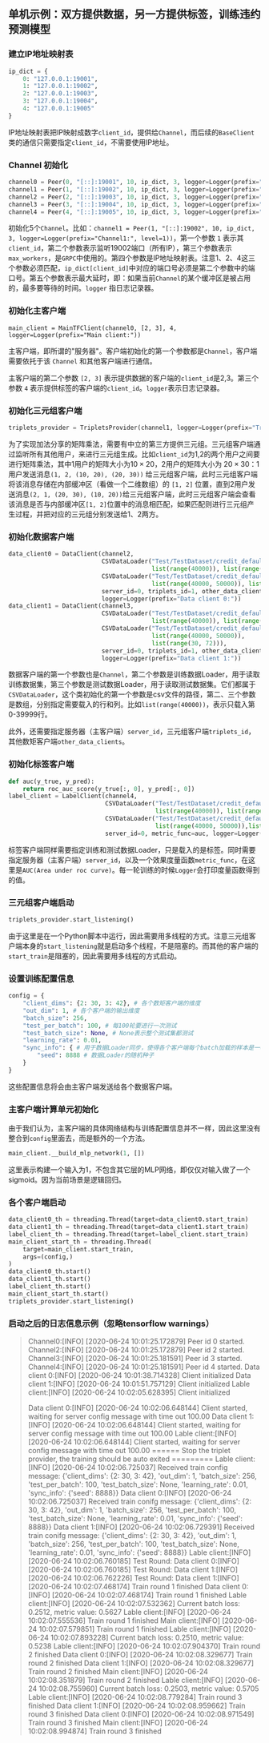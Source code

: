 ## 单机示例：双方提供数据，另一方提供标签，训练违约预测模型

### 建立IP地址映射表

```python
ip_dict = {
    0: "127.0.0.1:19001",
    1: "127.0.0.1:19002",
    2: "127.0.0.1:19003",
    3: "127.0.0.1:19004",
    4: "127.0.0.1:19005"
}
```

IP地址映射表把IP映射成数字`client_id`，提供给`Channel`，而后续的`BaseClient` 类的通信只需要指定`client_id`，不需要使用IP地址。

### Channel 初始化

```python
channel0 = Peer(0, "[::]:19001", 10, ip_dict, 3, logger=Logger(prefix="Channel0:"))
channel1 = Peer(1, "[::]:19002", 10, ip_dict, 3, logger=Logger(prefix="Channel1:", level=1))
channel2 = Peer(2, "[::]:19003", 10, ip_dict, 3, logger=Logger(prefix="Channel2:"))
channel3 = Peer(3, "[::]:19004", 10, ip_dict, 3, logger=Logger(prefix="Channel3:"))
channel4 = Peer(4, "[::]:19005", 10, ip_dict, 3, logger=Logger(prefix="Channel4:"))
```

初始化5个`Channel`。比如：`channel1 = Peer(1, "[::]:19002", 10, ip_dict, 3, logger=Logger(prefix="Channel1:", level=1))`，第一个参数 `1` 表示其`client_id`，第二个参数表示监听19002端口（所有IP），第三个参数表示`max_workers`，是`GRPC`中使用的。第四个参数是IP地址映射表。注意1、2、4这三个参数必须匹配，`ip_dict[client_id]`中对应的端口号必须是第二个参数中的端口号。第五个参数表示最大延时，即：如果当前`Channel`的某个缓冲区是被占用的，最多要等待的时间。`logger` 指日志记录器。

### 初始化主客户端

`main_client = MainTFClient(channel0, [2, 3], 4, logger=Logger(prefix="Main client:"))`

主客户端，即所谓的"服务器"。客户端初始化的第一个参数都是`Channel`，客户端需要依托于该 `Channel` 和其他客户端进行通信。

主客户端的第二个参数 `[2, 3]` 表示提供数据的客户端的`client_id`是2,3。第三个参数 `4` 表示提供标签的客户端的`client_id`。`logger`表示日志记录器。

### 初始化三元组客户端

```python
triplets_provider = TripletsProvider(channel1, logger=Logger(prefix="Triplet provider:"))
```

为了实现加法分享的矩阵乘法，需要有中立的第三方提供三元组。三元组客户端通过监听所有其他用户，来进行三元组生成。比如`client_id`为1,2的两个用户之间要进行矩阵乘法，其中1用户的矩阵大小为$10 \times 20$，2用户的矩阵大小为 $20\times 30$：1用户发送消息`(1, 2, (10, 20), (20, 30))` 给三元组客户端，此时三元组客户端将该消息存储在内部缓冲区（看做一个二维数组）的 `[1, 2]` 位置，直到2用户发送消息`(2, 1, (20, 30), (10, 20))`给三元组客户端，此时三元组客户端会查看该消息是否与内部缓冲区`[1, 2]`位置中的消息相匹配，如果匹配则进行三元组产生过程，并把对应的三元组分别发送给1、2两方。

### 初始化数据客户端

```python
data_client0 = DataClient(channel2,
                          CSVDataLoader("Test/TestDataset/credit_default.csv", 
                                        list(range(40000)), list(range(30))),
                          CSVDataLoader("Test/TestDataset/credit_default.csv", 
                                        list(range(40000, 50000)), list(range(30))),
                          server_id=0, triplets_id=1, other_data_clients=[3],
                          logger=Logger(prefix="Data client 0:"))
data_client1 = DataClient(channel3,
                          CSVDataLoader("Test/TestDataset/credit_default.csv", 
                                        list(range(40000)), list(range(30, 72))),
                          CSVDataLoader("Test/TestDataset/credit_default.csv", 
                                        list(range(40000, 50000)),
                                        list(range(30, 72))),
                          server_id=0, triplets_id=1, other_data_clients=[2],
                          logger=Logger(prefix="Data client 1:"))
```

数据客户端的第一个参数也是`Channel`，第二个参数是训练数据Loader，用于读取训练数据集，第三个参数是测试数据Loader，用于读取测试数据集。它们都属于`CSVDataLoader`，这个类初始化的第一个参数是csv文件的路径，第二、三个参数是数组，分别指定需要载入的行和列。比如`list(range(40000))`，表示只载入第0-39999行。

此外，还需要指定服务器（主客户端）`server_id`，三元组客户端`triplets_id`，其他数矩客户端`other_data_clients`。

### 初始化标签客户端

```python
def auc(y_true, y_pred):
    return roc_auc_score(y_true[:, 0], y_pred[:, 0])
label_client = LabelClient(channel4,
                           CSVDataLoader("Test/TestDataset/credit_default.csv", 
                                         list(range(40000)), list(range(72, 73))),
                           CSVDataLoader("Test/TestDataset/credit_default.csv", 
                                         list(range(40000, 50000)),list(range(72, 73))),
                           server_id=0, metric_func=auc, logger=Logger(prefix="Lable client:"))
```

标签客户端同样需要指定训练和测试数据Loader，只是载入的是标签。同时需要指定服务器（主客户端）`server_id`，以及一个效果度量函数`metric_func`，在这里是`AUC(Area under roc curve)`。每一轮训练的时候`Logger`会打印度量函数得到的值。

### 三元组客户端启动

```python
triplets_provider.start_listening()
```

由于这里是在一个Python脚本中运行，因此需要用多线程的方式。注意三元组客户端本身的`start_listening`就是启动多个线程，不是阻塞的。而其他的客户端的`start_train`是阻塞的，因此需要用多线程的方式启动。

### 设置训练配置信息

```python
config = {
    "client_dims": {2: 30, 3: 42}, # 各个数矩客户端的维度
    "out_dim": 1, # 各个客户端的输出维度
    "batch_size": 256,
    "test_per_batch": 100, # 每100轮要进行一次测试
    "test_batch_size": None, # None表示整个测试集都测试
    "learning_rate": 0.01,
    "sync_info": { # 用于数据Loader同步，使得各个客户端每个batch加载的样本是一样的。
        "seed": 8888 # 数据Loader的随机种子
    }
}
```

这些配置信息将会由主客户端发送给各个数据客户端。

### 主客户端计算单元初始化

由于我们认为，主客户端的具体网络结构与训练配置信息并不一样，因此这里没有整合到`config`里面去，而是额外的一个方法。

```python
main_client.__build_mlp_network(1, [])
```

这里表示构建一个输入为1，不包含其它层的MLP网络，即仅仅对输入做了一个sigmoid。因为当前场景是逻辑回归。

### 各个客户端启动

```python
data_client0_th = threading.Thread(target=data_client0.start_train)
data_client1_th = threading.Thread(target=data_client1.start_train)
label_client_th = threading.Thread(target=label_client.start_train)
main_client_start_th = threading.Thread(
    target=main_client.start_train,
    args=(config,)
)
data_client0_th.start()
data_client1_th.start()
label_client_th.start()
main_client_start_th.start()
triplets_provider.start_listening()
```

### 启动之后的日志信息示例（忽略tensorflow warnings）

>Channel0:[INFO] [2020-06-24 10:01:25.172879]  Peer id 0 started.
>Channel2:[INFO] [2020-06-24 10:01:25.172879]  Peer id 2 started.
>Channel3:[INFO] [2020-06-24 10:01:25.181591]  Peer id 3 started.
>Channel4:[INFO] [2020-06-24 10:01:25.181591]  Peer id 4 started.
>Data client 0:[INFO] [2020-06-24 10:01:38.714328]  Client initialized
>Data client 1:[INFO] [2020-06-24 10:01:51.757129]  Client initialized
>Lable client:[INFO] [2020-06-24 10:02:05.628395]  Client initialized
>
>Data client 0:[INFO] [2020-06-24 10:02:06.648144]  Client started, waiting for server config message with time out 100.00
>Data client 1:[INFO] [2020-06-24 10:02:06.648144]  Client started, waiting for server config message with time out 100.00
>Lable client:[INFO] [2020-06-24 10:02:06.648144]  Client started, waiting for server config message with time out 100.00
>====== Stop the triplet provider, the training should be auto exited =========
>Lable client:[INFO] [2020-06-24 10:02:06.725037]  Received train config message: {'client_dims': {2: 30, 3: 42}, 'out_dim': 1, 'batch_size': 256, 'test_per_batch': 100, 'test_batch_size': None, 'learning_rate': 0.01, 'sync_info': {'seed': 8888}}
>Data client 0:[INFO] [2020-06-24 10:02:06.725037]  Received train conifg message: {'client_dims': {2: 30, 3: 42}, 'out_dim': 1, 'batch_size': 256, 'test_per_batch': 100, 'test_batch_size': None, 'learning_rate': 0.01, 'sync_info': {'seed': 8888}}
>Data client 1:[INFO] [2020-06-24 10:02:06.729391]  Received train conifg message: {'client_dims': {2: 30, 3: 42}, 'out_dim': 1, 'batch_size': 256, 'test_per_batch': 100, 'test_batch_size': None, 'learning_rate': 0.01, 'sync_info': {'seed': 8888}}
>Lable client:[INFO] [2020-06-24 10:02:06.760185]  Test Round:
>Data client 0:[INFO] [2020-06-24 10:02:06.760185]  Test Round:
>Data client 1:[INFO] [2020-06-24 10:02:06.762226]  Test Round:
>Data client 1:[INFO] [2020-06-24 10:02:07.468174]  Train round 1 finished
>Data client 0:[INFO] [2020-06-24 10:02:07.468174]  Train round 1 finished
>Lable client:[INFO] [2020-06-24 10:02:07.532362]  Current batch loss: 0.2512, metric value: 0.5627
>Lable client:[INFO] [2020-06-24 10:02:07.555536]  Train round 1 finished
>Main client:[INFO] [2020-06-24 10:02:07.579851]  Train round 1 finished
>Lable client:[INFO] [2020-06-24 10:02:07.893228]  Current batch loss: 0.2510, metric value: 0.5238
>Lable client:[INFO] [2020-06-24 10:02:07.904370]  Train round 2 finished
>Data client 0:[INFO] [2020-06-24 10:02:08.329677]  Train round 2 finished
>Data client 1:[INFO] [2020-06-24 10:02:08.329677]  Train round 2 finished
>Main client:[INFO] [2020-06-24 10:02:08.351879]  Train round 2 finished
>Lable client:[INFO] [2020-06-24 10:02:08.755960]  Current batch loss: 0.2503, metric value: 0.5705
>Lable client:[INFO] [2020-06-24 10:02:08.779284]  Train round 3 finished
>Data client 1:[INFO] [2020-06-24 10:02:08.959662]  Train round 3 finished
>Data client 0:[INFO] [2020-06-24 10:02:08.971549]  Train round 3 finished
>Main client:[INFO] [2020-06-24 10:02:08.994874]  Train round 3 finished

